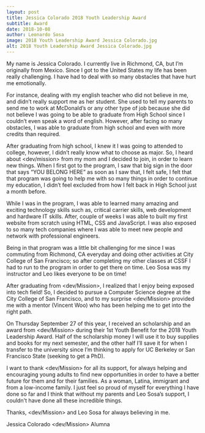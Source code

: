```yaml
---
layout: post
title: Jessica Colorado 2018 Youth Leadership Award
subtitle: Award
date: 2018-10-08
author: Leonardo Sosa
image: 2018 Youth Leadership Award Jessica Colorado.jpg
alt: 2018 Youth Leadership Award Jessica Colorado.jpg
---
```

My name is Jessica Colorado. I currently live in Richmond, CA, but I’m originally from Mexico. Since I got to the United States my life has been really challenging. I have had to deal with so many obstacles that have hurt me emotionally.

For instance, dealing with my english teacher who did not believe in me, and didn’t really support me as her student. She used to tell my parents to send me to work at McDonald’s or any other type of job because she did not believe I was going to be able to graduate from High School since I couldn’t even speak a word of english. However, after facing so many obstacles, I was able to graduate from high school and even with more credits than required. 

After graduating from high school, I knew it I was going to attended to college, however, I didn’t really know what to choose as major. So, I heard about <dev/mission> from my mom and I decided to join, in order to learn new things. When I first got to the program, I saw that big sign in the door that says “YOU BELONG HERE” as soon as I saw that, I felt safe, I felt that that program was going to help me with so many things in order to continue my education, I didn’t feel excluded from how I felt back in High School just a month before. 

While I was in the program, I was able to learned many amazing and exciting technology skills such as, critical carrier skills, web development and hardware IT skills. After, couple of weeks I was able to built my first website from scratch using HTML, CSS and JavaScript. I was also exposed to so many tech companies where I was able to meet new people and network with professional engineers.

Being in that program was a little bit challenging for me since I was commuting from Richmond, CA everyday and  doing other activities at City College of San Francisco; so after completing my other classes at CSSF I had to run to the program in order to get there on time. Leo Sosa was my instructor and Leo likes everyone to be on time!

After graduating from <dev/Mission>, I realized that I enjoy being exposed into tech field! So, I decided to pursue a Computer Science degree at the City College of San Francisco, and to my surprise <dev/Mission> provided me with a mentor (Vincent Woo) who has been helping me to get into the right path.

On Thursday September 27 of this year, I received an scholarship and an award from <dev/Mission> during their 1st Youth Benefit for the 2018 Youth Leadership Award. Half of  the scholarship money I will use it to buy supplies and books for my next semester, and the other half I’ll save it for when I transfer to the university since I’m thinking to apply for UC Berkeley or San Francisco State (seeking to get a PhD). 

I  want to thank <dev/Mission> for all its support, for always helping and encouraging young adults to find new opportunities in order to have a better future for them and for their families. As a woman, Latina, immigrant and from a low-income family. I just feel so proud of myself for everything I have done so far and I think that without my parents and Leo Sosa’s support, I couldn't have done all these incredible things. 

Thanks, <dev/Mission> and Leo Sosa for always believing in me.

Jessica Colorado <dev/Mission> Alumna
